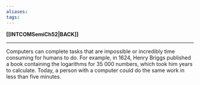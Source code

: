 ```yaml
---
aliases:
tags:
---
```

**[[INTCOMSemiCh52|BACK]]**

---
Computers can complete tasks that are impossible or incredibly time consuming for humans to do. For example, in 1624, Henry Briggs published a book containing the logarithms for 35 000 numbers, which took him years to calculate. Today, a person with a computer could do the same work in less than five minutes.
